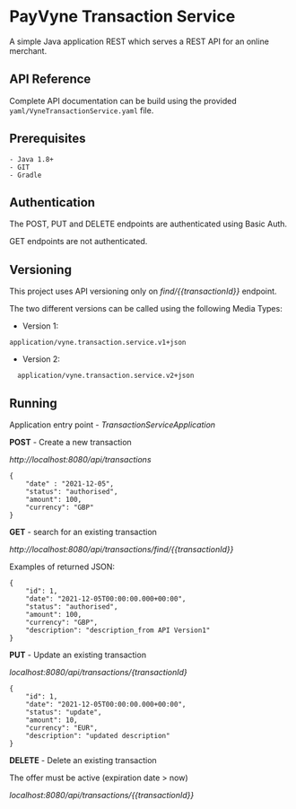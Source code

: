 # PayVyne Transaction Service

A simple Java application REST which serves a REST API for an online merchant.

## API Reference
Complete API documentation can be build using the provided ``yaml/VyneTransactionService.yaml`` file.

## Prerequisites
```
- Java 1.8+
- GIT
- Gradle
```

## Authentication
The POST, PUT and DELETE endpoints are authenticated using Basic Auth.

GET endpoints are not authenticated.

## Versioning
This project uses API versioning only on _find/{{transactionId}}_ endpoint.

The two different versions can be called using the following Media Types:
 
- Version 1: 
```
application/vyne.transaction.service.v1+json
```
- Version 2:
```
  application/vyne.transaction.service.v2+json
```
## Running

Application entry point -  _TransactionServiceApplication_

**POST** - Create a new transaction

_http://localhost:8080/api/transactions_

```
{
    "date" : "2021-12-05",
    "status": "authorised",
    "amount": 100,
    "currency": "GBP"
}
```

**GET** - search for an existing transaction

_http://localhost:8080/api/transactions/find/{{transactionId}}_

Examples of returned JSON:

```
{
    "id": 1,
    "date": "2021-12-05T00:00:00.000+00:00",
    "status": "authorised",
    "amount": 100,
    "currency": "GBP",
    "description": "description_from API Version1"
}
```

**PUT** - Update an existing transaction

_localhost:8080/api/transactions/{transactionId}_

```
{
    "id": 1,
    "date": "2021-12-05T00:00:00.000+00:00",
    "status": "update",
    "amount": 10,
    "currency": "EUR",
    "description": "updated description"
}
```

**DELETE** - Delete an existing transaction

The offer must be active (expiration date > now)

_localhost:8080/api/transactions/{{transactionId}}_
